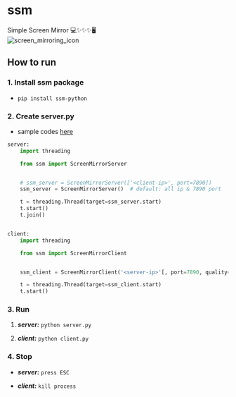 # ssm
Simple Screen Mirror 💻✨✨✨🖥️  
![screen_mirroring_icon](https://user-images.githubusercontent.com/31606119/107869470-d246af00-6ed1-11eb-8f95-acf910f27dc4.png)

## How to run
### 1. Install ssm package
- ```pip install ssm-python```

### 2. Create server.py  
- sample codes [here](https://github.com/JHLeeeMe/ssm/tree/master/samples)
```python
server:
    import threading

    from ssm import ScreenMirrorServer


    # ssm_server = ScreenMirrorServer(['<client-ip>', port=7890])
    ssm_server = ScreenMirrorServer()  # default: all ip & 7890 port

    t = threading.Thread(target=ssm_server.start)
    t.start()
    t.join()


client:
    import threading

    from ssm import ScreenMirrorClient


    ssm_client = ScreenMirrorClient('<server-ip>'[, port=7890, quality=90, cursor=True])

    t = threading.Thread(target=ssm_client.start)
    t.start()
```

### 3. Run
1. ***server:*** ```python server.py```

2. ***client:*** ```python client.py```

### 4. Stop
- ***server:*** ```press ESC```

- ***client:*** ```kill process```
